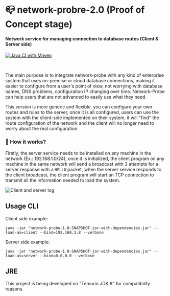 # 📪 network-probre-2.0 (Proof of Concept stage)

#### Network service for managing connection to database routes (Client & Server side)

[![Java CI with Maven](https://github.com/daviddev16/network-probe-2.0/actions/workflows/maven.yml/badge.svg)](https://github.com/daviddev16/network-probe-2.0/actions/workflows/maven.yml)

<br>

The main purpose is to integrate network-probe with any kind of enterprise system that uses on-premise or cloud database connections, making it easier to configure from a user's point of view, not worrying with database names, DNS problems, configuration IP changing over time. Network-Probe can help users that are not advanced to easily use what they need.

This version is more generic and flexible, you can configure your own routes and rules to the server, once it is all configured, users can use the system with the client-side implemented on their system, it will "find" the route configuration of the network and the client will no longer need to worry about the real configuration. 

### 💠 How it works?

Firstly, the server service needs to be installed on any machine in the network (Ex.: 192.168.1.0/24), once it is initialized, the client program on any machine in the same network will send a broadcast with 3 attempts for a server response with a `HELLO` packet, when the server service responds to the client broadcast, the client program will start an TCP connection to transmit all the information needed to load the system.  

![Client and server log](https://i.imgur.com/wC7yRKX_d.webp?maxwidth=1920)

## Usage CLI

Client side example:
```
java -jar "network-probe-1.0-SNAPSHOT-jar-with-dependencies.jar" --load-as=client --bind=192.168.1.8 --verbose
```

Server side example:
```
java -jar "network-probe-1.0-SNAPSHOT-jar-with-dependencies.jar" --load-as=server --bind=0.0.0.0 --verbose
```

## JRE

This project is being developed on "Temurin JDK 8" for compatibility reasons.
